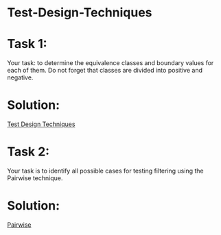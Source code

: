 # Test-Design-Techniques
# Task 1:
Your task: to determine the equivalence classes and boundary values for each of them. Do not forget that classes are divided into positive and negative.
# Solution:
[Test Design Techniques](https://docs.google.com/spreadsheets/d/1DUndHeOsTZDzzMqkSj2LqeAbdLde18lftbPAxdz4W3o/edit#gid=0)
# Task 2:
Your task is to identify all possible cases for testing filtering using the Pairwise technique.
# Solution:
[Pairwise](https://docs.google.com/spreadsheets/d/1SlwnrfVHPPOajpnsGq6AkQ3HM3tcKn9r_0WZALlUR60/edit#gid=1339613225)
